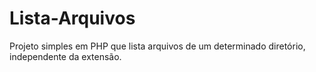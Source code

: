 # Lista-Arquivos
Projeto simples em PHP que lista arquivos de um determinado diretório, independente da extensão.
